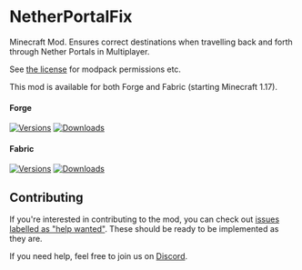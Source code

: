 # NetherPortalFix

Minecraft Mod. Ensures correct destinations when travelling back and forth through Nether Portals in Multiplayer.

See [the license](LICENSE) for modpack permissions etc.

This mod is available for both Forge and Fabric (starting Minecraft 1.17).

#### Forge

[![Versions](http://cf.way2muchnoise.eu/versions/241160_latest.svg)](https://www.curseforge.com/minecraft/mc-mods/netherportalfix)
[![Downloads](http://cf.way2muchnoise.eu/full_241160_downloads.svg)](https://www.curseforge.com/minecraft/mc-mods/netherportalfix)

#### Fabric

[![Versions](http://cf.way2muchnoise.eu/versions/_latest.svg)](https://www.curseforge.com/minecraft/mc-mods/netherportalfix-fabric)
[![Downloads](http://cf.way2muchnoise.eu/full__downloads.svg)](https://www.curseforge.com/minecraft/mc-mods/netherportalfix-fabric)

## Contributing

If you're interested in contributing to the mod, you can check
out [issues labelled as "help wanted"](https://github.com/ModdingForBlockheads/NetherPortalFix/issues?q=is%3Aopen+is%3Aissue+label%3A%22help+wanted%22).
These should be ready to be implemented as they are.

If you need help, feel free to join us on [Discord](https://discord.gg/scGAfXC).
